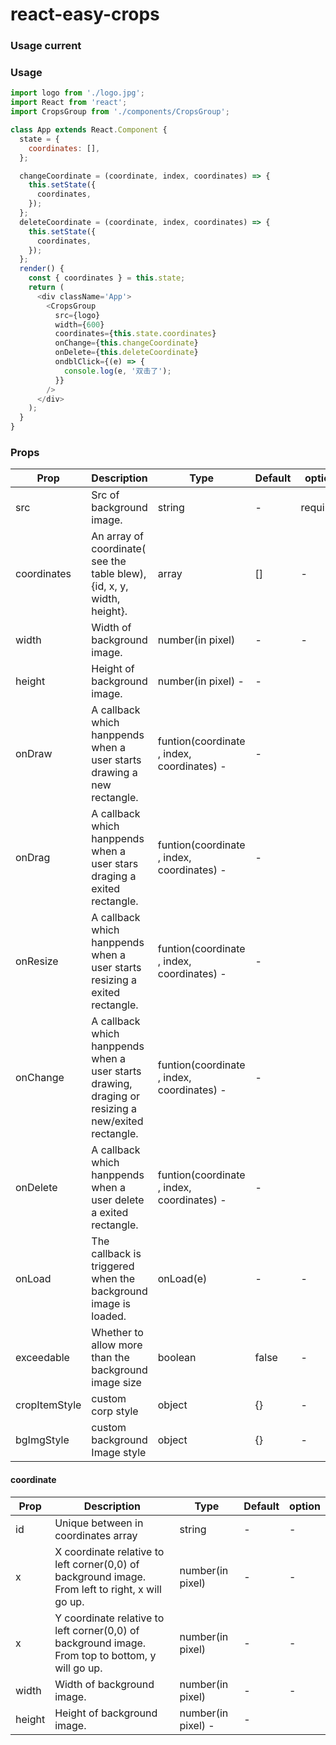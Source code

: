 # react-easy-crops

### Usage current

### Usage

```js
import logo from './logo.jpg';
import React from 'react';
import CropsGroup from './components/CropsGroup';

class App extends React.Component {
  state = {
    coordinates: [],
  };

  changeCoordinate = (coordinate, index, coordinates) => {
    this.setState({
      coordinates,
    });
  };
  deleteCoordinate = (coordinate, index, coordinates) => {
    this.setState({
      coordinates,
    });
  };
  render() {
    const { coordinates } = this.state;
    return (
      <div className='App'>
        <CropsGroup
          src={logo}
          width={600}
          coordinates={this.state.coordinates}
          onChange={this.changeCoordinate}
          onDelete={this.deleteCoordinate}
          ondblClick={(e) => {
            console.log(e, '双击了');
          }}
        />
      </div>
    );
  }
}
```

### Props

| Prop          | Description                                                                                        | Type                                       | Default | option   |
| ------------- | -------------------------------------------------------------------------------------------------- | ------------------------------------------ | ------- | -------- |
| src           | Src of background image.                                                                           | string                                     | -       | required |
| coordinates   | An array of coordinate( see the table blew), {id, x, y, width, height}.                            | array                                      | []      | -        |
| width         | Width of background image.                                                                         | number(in pixel)                           | -       | -        |
| height        | Height of background image.                                                                        | number(in pixel) -                         | -       |
| onDraw        | A callback which hanppends when a user starts drawing a new rectangle.                             | funtion(coordinate , index, coordinates) - | -       |
| onDrag        | A callback which hanppends when a user stars draging a exited rectangle.                           | funtion(coordinate , index, coordinates) - | -       |
| onResize      | A callback which hanppends when a user starts resizing a exited rectangle.                         | funtion(coordinate , index, coordinates) - | -       |
| onChange      | A callback which hanppends when a user starts drawing, draging or resizing a new/exited rectangle. | funtion(coordinate , index, coordinates) - | -       |
| onDelete      | A callback which hanppends when a user delete a exited rectangle.                                  | funtion(coordinate , index, coordinates) - | -       |
| onLoad        | The callback is triggered when the background image is loaded.                                     | onLoad(e)                                  | -       | -        |
| exceedable    | Whether to allow more than the background image size                                               | boolean                                    | false   | -        |
| cropItemStyle | custom corp style                                                                                  | object                                     | {}      | -        |
| bgImgStyle    | custom background Image style                                                                      | object                                     | {}      | -        |

#### coordinate

| Prop   | Description                                                                                      | Type               | Default | option |
| ------ | ------------------------------------------------------------------------------------------------ | ------------------ | ------- | ------ |
| id     | Unique between in coordinates array                                                              | string             | -       | -      |
| x      | X coordinate relative to left corner(0,0) of background image. From left to right, x will go up. | number(in pixel)   | -       | -      |
| x      | Y coordinate relative to left corner(0,0) of background image. From top to bottom, y will go up. | number(in pixel)   | -       | -      |
| width  | Width of background image.                                                                       | number(in pixel)   | -       | -      |
| height | Height of background image.                                                                      | number(in pixel) - | -       |
